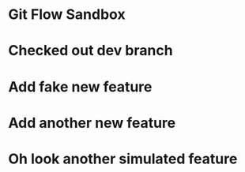 # Git Flow Sandbox

# Checked out dev branch

# Add fake new feature

# Add another new feature

# Oh look another simulated feature
